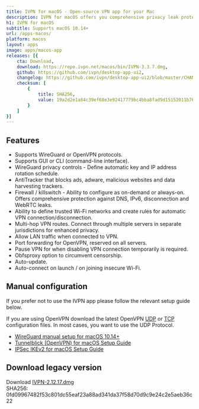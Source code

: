 ```yaml
---
title: IVPN for macOS - Open-source VPN app for your Mac
description: IVPN for macOS offers you comprehensive privacy leak protection with the IVPN firewall, automatic connection on insecure Wi-Fi and Multi-hop.
h1: IVPN for macOS
subtitle: Supports macOS 10.14+
url: /apps-macos/
platform: macos
layout: apps
image: apps/macos-app
releases: [{
    cta: Download,
    download: https://repo.ivpn.net/macos/bin/IVPN-3.3.7.dmg,
    github: https://github.com/ivpn/desktop-app-ui2,
    changelog: https://github.com/ivpn/desktop-app-ui2/blob/master/CHANGELOG.md,
    checksum: [
        {
            title: SHA256,
            value: 19a2d2e1a84c39ef68e3e92417779bc4bba8fad9d15152011b7610a0a5e14f26
        }
    ]
}]
---
```

## Features

- Supports WireGuard or OpenVPN protocols.
- Supports GUI or CLI (command-line interface).
- WireGuard privacy controls - Define automatic key and IP address rotation schedule.
- AntiTracker that blocks ads, adware, malicious websites and data harvesting trackers.
- Firewall / killswitch - Ability to configure as on-demand or always-on. Offers comprehensive protection against DNS, IPv6, disconnection and WebRTC leaks.
- Ability to define trusted Wi-Fi networks and create rules for automatic VPN connection/disconnection.
- Multi-hop VPN routes. Connect through multiple servers in separate jurisdictions for enhanced privacy.
- Allow LAN traffic when connected to VPN.
- Port forwarding for OpenVPN, reserved on all servers.
- Pause VPN for when disabling VPN connection temporarily is required.
- Obfsproxy option to circumvent censorship.
- Auto-update.
- Auto-connect on launch / on joining insecure Wi-Fi.

## Manual configuration

If you prefer not to use the IVPN app please follow the relevant setup guide below.

If you are using OpenVPN download the latest OpenVPN [UDP](/releases/config/ivpn-openvpn-config.zip) or [TCP](/releases/config/ivpn-openvpn-config-tcp.zip) configuration files. In most cases, you want to use the UDP Protocol.

- [WireGuard manual setup for macOS 10.14+](/setup/macos-wireguard/)
- [Tunnelblick (OpenVPN) for macOS Setup Guide](/setup/macos-openvpn-tunnelblick/)  
- [IPSec IKEv2 for macOS Setup Guide](/setup/macos-ipsec-with-ikev2/)   

## Download legacy version

Download [IVPN-2.12.17.dmg](https://cdn.ivpn.net/releases/osx/IVPN-2.12.17.dmg)  
SHA256: 0fd09967482f53c801dc55eaf23a88ad341da37f58d70d9c9e24c2e5aeb36c22  
